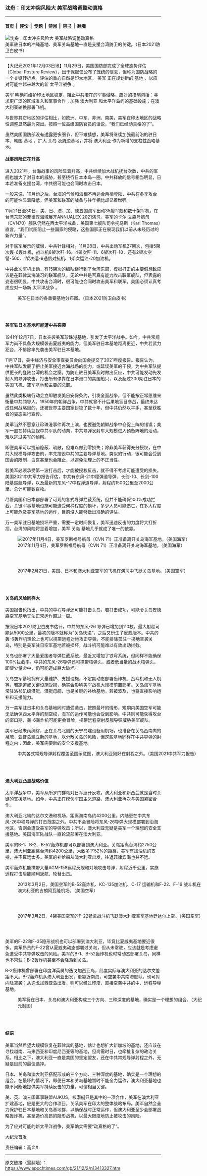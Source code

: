 ### 沈舟：印太冲突风险大 美军战略调整动真格

---

#### [首页](../../../..?n13413327) &nbsp;|&nbsp; [评论](../../../../../epoch-comment?n13413327) &nbsp;|&nbsp; [专题](../../../../../epoch-special?n13413327) &nbsp;|&nbsp; [禁闻](../../../../../epoch-news?n13413327) &nbsp;|&nbsp; [禁书](../../../../../books?n13413327) &nbsp;|&nbsp; [翻墙](https://github.com/gfw-breaker/nogfw/blob/master/README.md?n13413327)


<div><img alt="沈舟：印太冲突风险大 美军战略调整动真格" class="attachment-djy_600_400 size-djy_600_400 wp-post-image" src="https://i.epochtimes.com/assets/uploads/2021/12/id13413335-a539e201798a814a09be1c19c62230bb-600x400.jpg"/>
<div class="caption">
 美军驻日本的冲绳基地、美军关岛基地一直是支援台湾防卫的关键。（日本2021防卫白皮书）
</div></div><hr/><div class="post_content" id="artbody" itemprop="articleBody">
 <!-- article content begin -->
 <p>
  【大纪元2021年12月03日讯】11月29日，美国国防部完成了全球态势评估 （Global Posture Review），出于保密仅公布了笼统的信息，但称为国防战略的一个关键转折点。评估的重心自然是印太地区，
  <ok href="https://www.epochtimes.com/gb/tag/%E7%BE%8E%E5%86%9B.html">
   美军
  </ok>
  正在规划新的
  <ok href="https://www.epochtimes.com/gb/tag/%E5%9F%BA%E5%9C%B0.html">
   基地
  </ok>
  ，以应对可能性越来越大的新
  <ok href="https://www.epochtimes.com/gb/tag/%E5%A4%AA%E5%B9%B3%E6%B4%8B%E6%88%98%E4%BA%89.html">
   太平洋战争
  </ok>
  。
 </p>
 <p>
  <ok href="https://www.epochtimes.com/gb/tag/%E7%BE%8E%E5%86%9B.html">
   美军
  </ok>
  明确将维护印太地区稳定，阻止中共潜在的军事侵略，应对的措施包括：寻求更广泛的区域准入和军事合作；加强
  <ok href="https://www.epochtimes.com/gb/tag/%E6%BE%B3%E5%A4%A7%E5%88%A9%E4%BA%9A.html">
   澳大利亚
  </ok>
  和太平洋岛屿的基础设施；在澳大利亚轮换部署飞机。
 </p>
 <p>
  与世界其它地区的评估相比，如欧洲、中东、非洲、南美，美军在印太地区的战略性调整显然最为突出。按照一位高级国防官员的话说，“我们已经动真格的了”。
 </p>
 <p>
  虽然美国国防部没有透露更多细节，但不难猜想，美军将继续加强最前沿的驻日本、韩国
  <ok href="https://www.epochtimes.com/gb/tag/%E5%9F%BA%E5%9C%B0.html">
   基地
  </ok>
  ，扩大
  <ok href="https://www.epochtimes.com/gb/tag/%E5%85%B3%E5%B2%9B.html">
   关岛
  </ok>
  及周边基地，并将
  <ok href="https://www.epochtimes.com/gb/tag/%E6%BE%B3%E5%A4%A7%E5%88%A9%E4%BA%9A.html">
   澳大利亚
  </ok>
  作为新增的支柱性战略基地。
 </p>
 <h4>
  <strong>
   战事风险正在升高
  </strong>
 </h4>
 <p>
  进入2021年，台海战事的风险显着升高，中共继续加大战机扰台次数，中共的军舰也加大了对日本的威胁，甚至绕行日本本岛一圈。中共释放的信号相当明显，日本若准备支援台湾，中共很可能也会同时攻击日本。
 </p>
 <p>
  一般来说，10月份之后，台海的气候和海相不再适合两栖登陆，中共在冬季攻台的可能性显着降低，但美军和联军的战备与往年相比却显着增强。
 </p>
 <p>
  11月21日至30日，美、日、澳、加、德五国海军出动35艘军舰和数十架军机，在台湾东部的菲律宾海域展开ANNUALEX 2021演习。美军的卡尔‧文森号航母（CVN70）舰队仍然在西太平洋戒备，美国第七舰队司令托马斯（Karl Thomas）直言，“我们试图阻止一些国家的侵略，这些国家正在展现我们以前从未经历过的新兴力量”。
 </p>
 <p>
  对于联军展示的威慑，中共针锋相对。11月28日，中共出动军机27架次，包括5架次轰-6轰炸机，战斗机8架次歼-16、4架次歼-11、6架次歼-10，还有2架次空警-500、1架次运-9通信对抗机、1架次运油-20加油机。
 </p>
 <p>
  中共此次军机出动，有15架次的编队绕行到了台湾东部，模拟打击的主要假想敌应该是在菲律宾海演习的联军舰队。无论中共是否真有能力攻击联军舰队，但表露的姿态很明显，中共攻击台湾时，很可能也会同时攻击美军和联军。美国必须认真考虑应对一场新
  <ok href="https://www.epochtimes.com/gb/tag/%E5%A4%AA%E5%B9%B3%E6%B4%8B%E6%88%98%E4%BA%89.html">
   太平洋战争
  </ok>
  。
 </p>
 <figure aria-describedby="caption-attachment-13413340" class="wp-caption aligncenter" id="attachment_13413340" style="width: 600px">
  <ok href="https://i.epochtimes.com/assets/uploads/2021/12/id13413340-US-BASE-in-Japan.jpg" target="_blank">
   <img alt="" class="size-large wp-image-13413340" src="https://i.epochtimes.com/assets/uploads/2021/12/id13413340-US-BASE-in-Japan-600x397.jpg"/>
  </ok>
  <br/><figcaption class="wp-caption-text" id="caption-attachment-13413340">
   美军在日本的各重要基地分布图。（日本2021防卫白皮书）
  </figcaption><br/>
 </figure><br/>
 <h4>
  <strong>
   美军驻日本基地可能遭中共突袭
  </strong>
 </h4>
 <p>
  1941年12月7日，日本突袭美军珍珠港基地，引发了太平洋战争。如今，中共常规军力尚不具备大规模袭击夏威夷的能力，但美军驻日本基地距离更近，中共若武力犯台，不排除率先袭击美军驻日本基地。
 </p>
 <p>
  11月17日，美中经济与安全审查委员会向国会提交了2021年度报告。报告认为，中共军队发展了拒止美军接近台海战场的能力，或延误美军的干预，为中共军队提供更长的登陆台湾的机会之窗。为防止驻日美军及时做出反应，中共可能发动先发制人的导弹攻击，打击所有停靠在日本港口的美国船只，以及超过200架驻日本的美国飞机、空军基地和主要的总部。
 </p>
 <p>
  虽然此类极端行动会立即触发美日安保条约，引发全面战争，但不能按正常思维来衡量中共领导人。1950年的朝鲜战争，中共就曾不计后果地盲目参战，最终未达成任何战略目的，还被世界主要国家封锁了数十年，但中共仍然以平手，甚至获胜者的姿态进行宣传。
 </p>
 <p>
  美军当然不愿意让珍珠港事件再次上演，也要避免朝鲜战争中仓促上阵的错误；美军一直在持续监视中共军队的动向，中共导弹发射车大规模进入预备阵地的活动，难以逃过美军的侦察。
 </p>
 <p>
  即便美军可以提前隐蔽、疏散，但难以做到零损失；除非美军获得充分授权，在中共大规模导弹攻击前，率先摧毁中共的主要导弹基地。类似的行动，很可能会受到国会的限制，白宫甚至也会阻止，以避免法理上的不正当性。
 </p>
 <p>
  若美军必须承受第一波打击后，才能被授权反击，就不得不考虑可能遭受的损失。美国2021中共军力报告评估，中共有东风-21中程弹道导弹、长剑-10、长剑-100陆基巡航导弹，以及最新的东风-17中程弹道导弹，射程约1500公里至2000公里，总计可能数百枚。
 </p>
 <p>
  尽管美国和日本都部署了可观的各式导弹拦截系统，但并不能确保100%成功拦截，关键军事基地设施可能遭受何种程度的损坏，多少人员可能伤亡，在多大程度上可能危及美军基地的运作，目前没人能够做出准确的评估。
 </p>
 <p>
  万一美军驻日基地损坏严重，需要一定时间恢复，美军迅速反击的力度将大打折扣，台湾的风险将显着增加，美军
  <ok href="https://www.epochtimes.com/gb/tag/%E5%85%B3%E5%B2%9B.html">
   关岛
  </ok>
  基地几乎就成了唯一的依靠。
 </p>
 <figure aria-describedby="caption-attachment-13413342" class="wp-caption aligncenter" id="attachment_13413342" style="width: 600px">
  <ok href="https://i.epochtimes.com/assets/uploads/2021/12/id13413342-38166345906_a28d321b29_o.jpg" target="_blank">
   <img alt="2017年11月4日，美军罗斯福号航母（CVN 71）正准备离开关岛海军基地。（美国海军）" class="size-large wp-image-13413342" src="https://i.epochtimes.com/assets/uploads/2021/12/id13413342-38166345906_a28d321b29_o-600x401.jpg"/>
  </ok>
  <br/><figcaption class="wp-caption-text" id="caption-attachment-13413342">
   2017年11月4日，美军罗斯福号航母（CVN 71）正准备离开关岛海军基地。（美国海军）
  </figcaption><br/>
 </figure><br/>
 <figure aria-describedby="caption-attachment-13413343" class="wp-caption aligncenter" id="attachment_13413343" style="width: 600px">
  <ok href="https://i.epochtimes.com/assets/uploads/2021/12/id13413343-33075658215_c987c28cd4_k.jpg" target="_blank">
   <img alt="" class="size-large wp-image-13413343" src="https://i.epochtimes.com/assets/uploads/2021/12/id13413343-33075658215_c987c28cd4_k-600x341.jpg"/>
  </ok>
  <br/><figcaption class="wp-caption-text" id="caption-attachment-13413343">
   2017年2月21日，美国、日本和澳大利亚空军的飞机在演习中飞跃关岛基地。（美国空军）
  </figcaption><br/>
 </figure><br/>
 <h4>
  <strong>
   关岛的风险同样大
  </strong>
 </h4>
 <p>
  美国报告也指出，中共的中程导弹还可能打击关岛，若打击成功，可能令关岛安德森空军基地无法正常运作超过一周。
 </p>
 <p>
  按照日本2021防卫白皮书估计，中共的东风-26 导弹已增加到110枚，最大射程可能达5000公里，最初的版本就称为“关岛快递”，之后又衍生了反舰版本。中共的轰-6轰炸机理论上也可以携带远程对地攻击导弹，不能排除孤注一掷地空袭关岛，特别是美军驻日空军基地若被损坏，战斗机可能难以有效出动拦截。
 </p>
 <p>
  关岛也部署了大量爱国者导弹拦截系统，最近又增加了铁穹系统，但同样不能确保100%拦截率。中共的东风-26导弹还可携带核弹头，或者低当量的战术核弹头，即使少量命中，仍可能造成巨大破坏。
 </p>
 <p>
  关岛空军基地拥有大量维护、支援设施，不定期动态部署轰炸机、战斗机和无人机等，若跑道或关键设施受损，确实会影响美军战机大规模前置部署。关岛海军基地常驻洛杉矶级潜艇、潜艇母舰，也是关键的补给基地，若被波及，也将直接影响运补和支援能力。
 </p>
 <p>
  万一美军驻日本和关岛基地同时遭受袭击，按照最坏的情形，短期内美国空军可能无法确保西太平洋的制空权，海军的运作可能也会受到影响。中共则可能获得攻台的窗口期，轰-6轰炸机可能更会冒险，携带远程空射反舰导弹威胁美军舰队。
 </p>
 <p>
  美军已经未雨绸缪，正在关岛北侧的天宁岛建设备用机场，也准备在关岛西南向的帛琉、亚普岛建立新的基地，以分散关岛的风险，但这些基地同样在中共导弹的射程之内；因此，美军需要新的安全支援基地。
 </p>
 <figure aria-describedby="caption-attachment-13359889" class="wp-caption aligncenter" id="attachment_13359889" style="width: 600px">
  <ok href="https://i.epochtimes.com/assets/uploads/2021/11/id13359889-Mid-arrange-missle_2021-CMPR-FINAL.jpg" target="_blank">
   <img alt="" class="size-large wp-image-13359889" src="https://i.epochtimes.com/assets/uploads/2021/11/id13359889-Mid-arrange-missle_2021-CMPR-FINAL-600x627.jpg"/>
  </ok>
  <br/><figcaption class="wp-caption-text" id="caption-attachment-13359889">
   中共各式常规导弹射程覆盖范围示意图，澳大利亚刚好在射程之外。（美国2021中共军力报告）
  </figcaption><br/>
 </figure><br/>
 <h4>
  <strong>
   澳大利亚凸显战略价值
  </strong>
 </h4>
 <p>
  太平洋战争中，美军从所罗门群岛对日军展开反攻，澳大利亚和新西兰就是当时关键的支援基地。如今，中共正在模仿军国主义道路，澳大利亚再次与美国紧密合作。
 </p>
 <p>
  澳大利亚北端的达尔文港和机场，距离海南岛约4200公里，内陆更在中共东风-26中程导弹的打击范围之外。中共不会冒险将东风-26导弹大规模部署到沿海地区，否则会遭受美军的导弹攻击；所以，澳大利亚无疑是美军一个理想的安全支援基地。美国海军陆战队一直轮流部署在澳大利亚。
 </p>
 <p>
  美军的B-1、B-2、B-52轰炸机都可以部署到澳大利亚。关岛距离台湾约2750公里，澳大利亚距离台湾约4200公里，大致多了52%的距离，美军有加油机的支持，并不算远太多。美军的补给船从澳大利亚出发，往返菲律宾海也并不远。
 </p>
 <p>
  美军轰炸机能携带大量AGM-158远程反舰和对地攻击导弹，射程近千公里，实施远程打击后能顺利返航、轮替出击。
 </p>
 <figure aria-describedby="caption-attachment-13413346" class="wp-caption aligncenter" id="attachment_13413346" style="width: 600px">
  <ok href="https://i.epochtimes.com/assets/uploads/2021/12/id13413346-8532588154_64eae0e016_o.jpg" target="_blank">
   <img alt="" class="size-large wp-image-13413346" src="https://i.epochtimes.com/assets/uploads/2021/12/id13413346-8532588154_64eae0e016_o-600x372.jpg"/>
  </ok>
  <br/><figcaption class="wp-caption-text" id="caption-attachment-13413346">
   2013年3月2日，美国空军的B-52轰炸机、KC-135加油机、C-17 运输机和F-22、F-16 战斗机在澳大利亚的吉朗阿瓦隆机场。（美国空军）
  </figcaption><br/>
 </figure><br/>
 <figure aria-describedby="caption-attachment-13413347" class="wp-caption aligncenter" id="attachment_13413347" style="width: 600px">
  <ok href="https://i.epochtimes.com/assets/uploads/2021/12/id13413347-32848625710_27b7eb309a_o.jpg" target="_blank">
   <img alt="" class="size-large wp-image-13413347" src="https://i.epochtimes.com/assets/uploads/2021/12/id13413347-32848625710_27b7eb309a_o-600x338.jpg"/>
  </ok>
  <br/><figcaption class="wp-caption-text" id="caption-attachment-13413347">
   2017年3月2日，4架美国空军的F-22猛禽战斗机飞跃澳大利亚空军基地廷达尔上空。（美国空军）
  </figcaption><br/>
 </figure><br/>
 <p>
  美军的F-22和F-35隐形战机也可以部署到澳大利亚，毕竟比夏威夷基地要近很多。美军昂贵的F-22曾从夏威夷动态部署过关岛，但从未常驻，应该就是考虑避免遭受中共导弹攻击的风险。美军的B-1、B-52轰炸机也时常动态部署关岛，同样也不常驻；B-2轰炸机甚至不会降落到关岛。
 </p>
 <p>
  B-2轰炸机曾部署在印度洋英属的迭戈加西亚岛，纬度实际与澳大利亚的达尔文差距不大。B-2轰炸机从澳大利亚出发，更靠近南海，可空袭中共南海舰队，也可对内陆空袭；从迭戈加西亚岛出发，则可以经过印度，直接空袭中共的中、远程导弹基地。
 </p>
 <figure aria-describedby="caption-attachment-13413349" class="wp-caption aligncenter" id="attachment_13413349" style="width: 600px">
  <ok href="https://i.epochtimes.com/assets/uploads/2021/12/id13413349-US-BASE-JapanGuamAustrilia.jpg" target="_blank">
   <img alt="" class="size-large wp-image-13413349" src="https://i.epochtimes.com/assets/uploads/2021/12/id13413349-US-BASE-JapanGuamAustrilia-600x410.jpg"/>
  </ok>
  <br/><figcaption class="wp-caption-text" id="caption-attachment-13413349">
   美军将在日本、关岛和澳大利亚构成三个方向、三种深度的基地，确实是一个理想的组合。（大纪元制图）
  </figcaption><br/>
 </figure><br/>
 <h4>
  结语
 </h4>
 <p>
  美军当然希望大规模恢复在菲律宾的基地，估计也想扩大新加坡的基地，还应该在寻找越南、马来西亚和印度尼西亚等的基地，但尚需时日，也牵扯复杂的政治关系。相比之下，澳大利亚一直是美国的坚定盟友，还在中共常规导弹射程之外，无疑是目前的最佳选择。
 </p>
 <p>
  日本、关岛和澳大利亚搭配形成的三个方向、三种深度的基地，确实是一个理想的组合。在最坏的情况下，即便日本和关岛基地暂时不能全力运作，澳大利亚基地也能不间断地提供美军持续反击的力量，可谓相当关键。
 </p>
 <p>
  美、英、澳三国军事联盟AUKUS，核潜艇只是其中的一项合作，美军在澳大利亚扩建基地，应是更大的合作项目，关系美军在印太的整体战略布局。美军自然会全力保护驻日本基地和关岛基地群，以确保战时正常运作，但澳大利亚至少会部署战略轰炸机，甚至造价高昂的隐形战机，以最大限度地防止被攻击的风险。
 </p>
 <p>
  为了应对可能的新太平洋战争，美军确实需要“动真格的了”。
 </p>
 <p>
  大纪元首发
 </p>
 <p>
  责任编辑：高义#
 </p>
 <!-- article content end -->
 <div id="below_article_ad">
 </div>
</div>


---

原文链接（需翻墙）：https://www.epochtimes.com/gb/21/12/2/n13413327.htm